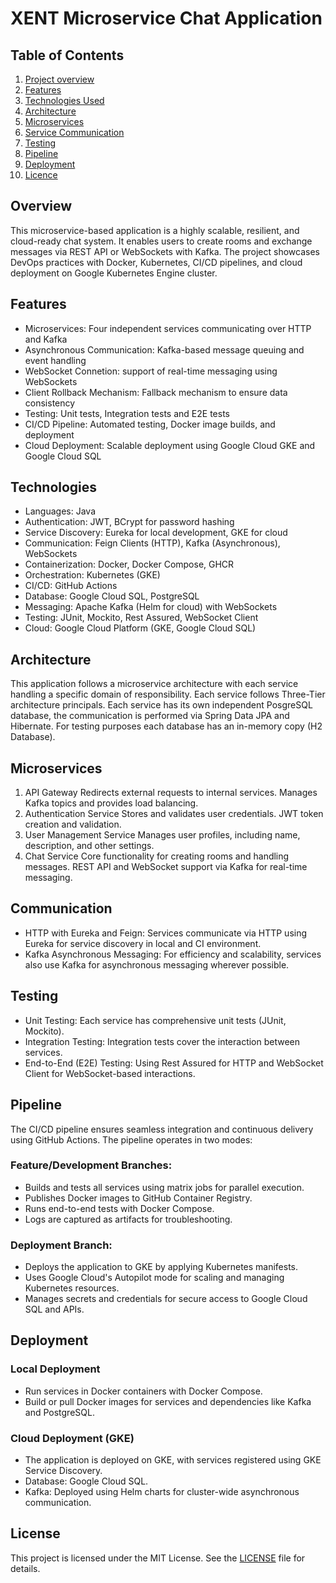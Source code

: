 # XENT Microservice Chat Application


## Table of Contents

1. [Project overview](#Overview)
2. [Features](#Features)
3. [Technologies Used](#Technologies)
4. [Architecture](#Architecture)
5. [Microservices](#Microservices)
6. [Service Communication](#Communication)
7. [Testing](#Testing)
8. [Pipeline](#Pipeline)
9. [Deployment](#Deployment)
10. [Licence](#Licence)

 
## Overview

This microservice-based application is a highly scalable, resilient, and cloud-ready chat system.
It enables users to create rooms and exchange messages via REST API or WebSockets with Kafka.
The project showcases DevOps practices with Docker, Kubernetes, CI/CD pipelines, and cloud deployment on Google Kubernetes Engine cluster.

## Features

* Microservices: Four independent services communicating over HTTP and Kafka
* Asynchronous Communication: Kafka-based message queuing and event handling
* WebSocket Connetion: support of real-time messaging using WebSockets
* Client Rollback Mechanism: Fallback mechanism to ensure data consistency
* Testing: Unit tests, Integration tests and E2E tests
* CI/CD Pipeline: Automated testing, Docker image builds, and deployment
* Cloud Deployment: Scalable deployment using Google Cloud GKE and Google Cloud SQL

## Technologies

* Languages: Java
* Authentication: JWT, BCrypt for password hashing
* Service Discovery: Eureka for local development, GKE for cloud
* Communication: Feign Clients (HTTP), Kafka (Asynchronous), WebSockets
* Containerization: Docker, Docker Compose, GHCR
* Orchestration: Kubernetes (GKE)
* CI/CD: GitHub Actions
* Database: Google Cloud SQL, PostgreSQL
* Messaging: Apache Kafka (Helm for cloud) with WebSockets
* Testing: JUnit, Mockito, Rest Assured, WebSocket Client
* Cloud: Google Cloud Platform (GKE, Google Cloud SQL)

## Architecture

This application follows a microservice architecture with each service handling a specific domain of responsibility. Each service follows 
Three-Tier architecture principals. Each service has its own independent PosgreSQL database, the communication is performed via Spring Data JPA and Hibernate.
For testing purposes each database has an in-memory copy (H2 Database).

## Microservices

1. API Gateway
Redirects external requests to internal services.
Manages Kafka topics and provides load balancing.
2. Authentication Service
Stores and validates user credentials.
JWT token creation and validation.
3. User Management Service
Manages user profiles, including name, description, and other settings.
4. Chat Service
Core functionality for creating rooms and handling messages.
REST API and WebSocket support via Kafka for real-time messaging.

## Communication

* HTTP with Eureka and Feign: Services communicate via HTTP using Eureka for service discovery in local and CI environment.
* Kafka Asynchronous Messaging: For efficiency and scalability, services also use Kafka for asynchronous messaging wherever possible.

## Testing

* Unit Testing: Each service has comprehensive unit tests (JUnit, Mockito).
* Integration Testing: Integration tests cover the interaction between services.
* End-to-End (E2E) Testing: Using Rest Assured for HTTP and WebSocket Client for WebSocket-based interactions.

## Pipeline

The CI/CD pipeline ensures seamless integration and continuous delivery using GitHub Actions. The pipeline operates in two modes:

### Feature/Development Branches:
* Builds and tests all services using matrix jobs for parallel execution.
* Publishes Docker images to GitHub Container Registry.
* Runs end-to-end tests with Docker Compose.
* Logs are captured as artifacts for troubleshooting.

### Deployment Branch:
* Deploys the application to GKE by applying Kubernetes manifests.
* Uses Google Cloud's Autopilot mode for scaling and managing Kubernetes resources.
* Manages secrets and credentials for secure access to Google Cloud SQL and APIs.

## Deployment

### Local Deployment

* Run services in Docker containers with Docker Compose.
* Build or pull Docker images for services and dependencies like Kafka and PostgreSQL.

### Cloud Deployment (GKE)
* The application is deployed on GKE, with services registered using GKE Service Discovery.
* Database: Google Cloud SQL.
* Kafka: Deployed using Helm charts for cluster-wide asynchronous communication.


## License

This project is licensed under the MIT License. See the [LICENSE](./LICENSE) file for details.
